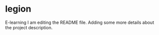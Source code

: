 # legion
E-learning
I am editing the README file. Adding some more details about the project description.
